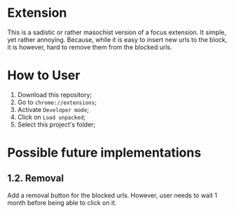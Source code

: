 # Extension

This is a sadistic or rather masochist version of a focus extension.
It simple, yet rather annoying. Because, while it is easy to insert new urls to the block, it is however, hard to remove them from the blocked urls.

# How to User

1. Download this repository;
2. Go to `chrome://extensions`;
3. Activate `Developer mode`;
4. Click on `Load unpacked`;
5. Select this project's folder;

# Possible future implementations

## 1.2. Removal
Add a removal button for the blocked urls. However, user needs to wait 1 month before being able to click on it. 